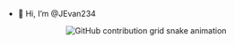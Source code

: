 - 👋 Hi, I’m @JEvan234


<div style="display: flex; justify-content: center; align-items: center; text-align: center;">
  <picture>
    <!-- Source for dark mode -->
    <source media="(prefers-color-scheme: dark)" srcset="https://raw.githubusercontent.com/JEvan234/JEvan234/output/github-contribution-grid-snake-dark.svg">
    <!-- Fallback image -->
    <img alt="GitHub contribution grid snake animation" src="https://raw.githubusercontent.com/JEvan234/JEvan234/output/github-contribution-grid-snake.svg" style="max-width: 100%; height: auto;">
  </picture>
</div>
<!---
JEvan234/JEvan234 is a ✨ special ✨ repository because its `README.md` (this file) appears on your GitHub profile.
You can click the Preview link to take a look at your changes.
--->
